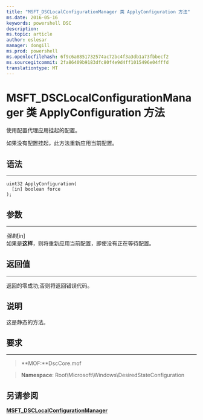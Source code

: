 ```yaml
---
title: "MSFT_DSCLocalConfigurationManager 类 ApplyConfiguration 方法"
ms.date: 2016-05-16
keywords: powershell DSC
description: 
ms.topic: article
author: eslesar
manager: dongill
ms.prod: powershell
ms.openlocfilehash: 6f9c6a8851732574ac72bc4f3a3db1a73fbbecf2
ms.sourcegitcommit: 2fa86409b9183dfc80f4e9d4ff1015496e04fffd
translationtype: MT
---
```

# MSFT_DSCLocalConfigurationManager 类 ApplyConfiguration 方法

使用配置代理应用挂起的配置。 

如果没有配置挂起，此方法重新应用当前配置。


## 语法
------

```mof
uint32 ApplyConfiguration(
  [in] boolean force
);
```

## 参数
----------

*强制*\[in\]  
如果是**这样**，则将重新应用当前配置，即使没有正在等待配置。

## 返回值
------------

返回的零成功;否则将返回错误代码。

## 说明

这是静态的方法。

## 要求
------------
>**MOF:**DscCore.mof

>**Namespace**: Root\Microsoft\Windows\DesiredStateConfiguration


## 另请参阅


[**MSFT_DSCLocalConfigurationManager**](msft-dsclocalconfigurationmanager.md)

 

 



